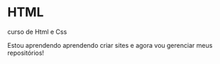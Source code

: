 # HTML
 curso de Html e Css

 Estou aprendendo aprendendo criar sites e agora vou gerenciar meus repositórios!
